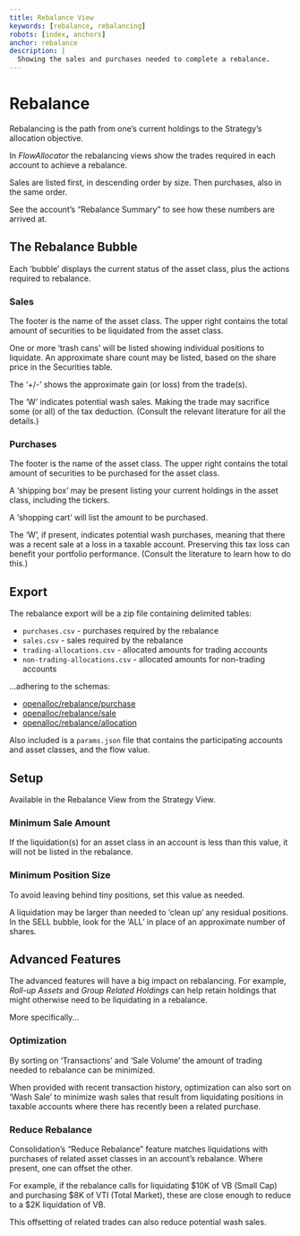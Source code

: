 ```yaml
---
title: Rebalance View
keywords: [rebalance, rebalancing]
robots: [index, anchors]
anchor: rebalance
description: |
  Showing the sales and purchases needed to complete a rebalance.
---
```


# Rebalance

Rebalancing is the path from one’s current holdings to the Strategy’s
allocation objective.

In _FlowAllocator_ the rebalancing views show the trades required in each
account to achieve a rebalance. 

Sales are listed first, in descending order by size. Then purchases, also
in the same order.

See the account’s “Rebalance Summary” to see how these numbers are arrived
at.

## The Rebalance Bubble

Each ‘bubble’ displays the current status of the asset class, plus the
actions required to rebalance.

### Sales

The footer is the name of the asset class. The upper right contains the
total amount of securities to be liquidated from the asset class.

One or more ‘trash cans’ will be listed showing individual positions to
liquidate. An approximate share count may be listed, based on the share
price in the Securities table.

The ‘+/-’ shows the approximate gain (or loss) from the trade(s).

The ‘W’ indicates potential wash sales. Making the trade may sacrifice
some (or all) of the tax deduction. (Consult the relevant literature for
all the details.)

### Purchases

The footer is the name of the asset class. The upper right contains the
total amount of securities to be purchased for the asset class.

A ‘shipping box’ may be present listing your current holdings in the asset
class, including the tickers.

A ‘shopping cart’ will list the amount to be purchased.

The ‘W’, if present, indicates potential wash purchases, meaning that
there was a recent sale at a loss in a taxable account. Preserving this
tax loss can benefit your portfolio performance. (Consult the literature
to learn how to do this.)

## Export

The rebalance export will be a zip file containing delimited tables:

* `purchases.csv` - purchases required by the rebalance
* `sales.csv` - sales required by the rebalance
* `trading-allocations.csv` - allocated amounts for trading accounts
* `non-trading-allocations.csv` - allocated amounts for non-trading accounts

...adhering to the schemas:

* [openalloc/rebalance/purchase](https://github.com/open-portfolio/AllocData#mrebalancepurchase)
* [openalloc/rebalance/sale](https://github.com/open-portfolio/AllocData#mrebalancesale)
* [openalloc/rebalance/allocation](https://github.com/open-portfolio/AllocData#mrebalanceallocation)

Also included is a `params.json` file that contains the participating accounts and asset classes, and the flow value.

## Setup

Available in the Rebalance View from the Strategy View.

### Minimum Sale Amount

If the liquidation(s) for an asset class in an account is less than this
value, it will not be listed in the rebalance.

### Minimum Position Size

To avoid leaving behind tiny positions, set this value as needed.

A liquidation may be larger than needed to ‘clean up’ any residual
positions. In the SELL bubble, look for the ‘ALL’ in place of an
approximate number of shares.

## Advanced Features

The advanced features will have a big impact on rebalancing. For
example, _Roll-up Assets_ and _Group Related Holdings_ can help retain
holdings that might otherwise need to be liquidating in a rebalance.

More specifically...

### Optimization

By sorting on ‘Transactions’ and ‘Sale Volume’ the amount of trading
needed to rebalance can be minimized. 

When provided with recent transaction history, optimization can also sort
on ‘Wash Sale’ to minimize wash sales that result from liquidating
positions in taxable accounts where there has recently been a related
purchase.

### Reduce Rebalance

Consolidation’s “Reduce Rebalance” feature matches liquidations with
purchases of related asset classes in an account’s rebalance. Where
present, one can offset the other.

For example, if the rebalance calls for liquidating $10K of VB (Small Cap)
and purchasing $8K of VTI (Total Market), these are close enough to reduce
to a $2K liquidation of VB.

This offsetting of related trades can also reduce potential wash sales.
